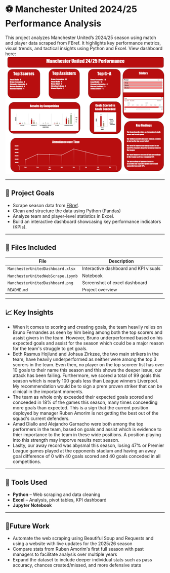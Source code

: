 # ⚽ Manchester United 2024/25 Performance Analysis

This project analyzes Manchester United’s 2024/25 season using match and player data scraped from FBref. It highlights key performance metrics, visual trends, and tactical insights using Python and Excel. View dashboard here:![Dashboard Image](ManchesterUnitedDashboard.png)

---

## 📌 Project Goals

- Scrape season data from [FBref](https://fbref.com).
- Clean and structure the data using Python (Pandas)
- Analyze team and player-level statistics in Excel.
- Build an interactive dashboard showcasing key performance indicators (KPIs).

---

## 📂 Files Included

| File | Description |
|------|-------------|
| `ManchesterUnitedDashboard.xlsx` | Interactive dashboard and KPI visuals |
| `ManchesterUnitedWebScrape.ipynb` | Notebook |
| `ManchesterUnitedDashboard.png` | Screenshot of excel dashboard |
| `README.md` | Project overview|

---

## 📈 Key Insights

- When it comes to scoring and creating goals, the team heavily relies on Bruno Fernandes as seen by him being among both the top scorers and assist givers in the team. However, Bruno underperformed based on his expected goals and assist for the season which could be a major reason for the team's struggle to get goals.
- Both Rasmus Hojlund and Johsua Zirkzee, the two main strikers in the team, have heavily underperformed as neither were among the top 3 scorers in the team. Even then, no player on the top scoreer list has over 10 goals to their name this season and this shows the deeper issue, our attack has been failing. Furthermore, we scored a total of 99 goals this season which is nearly 100 goals less than League winners Liverpool. My recommendation would be to sign a prem proven striker that can be clinical in the important moments.
- The team as whole only exceeded their expected goals scored and conceeded in 18% of the games this season, many times conceeding more goals than expected. This is a sign that the current position deployed by manager Ruben Amorim is not getting the best out of the squad's current defenders.
- Amad Diallo and Alejandro Garnacho were both among the top performers in the team, based on goals and assist which is evidence to thier importance to the team in these wide positions. A position playing into this strength may imporve results next season.
- Laslty, our away record was abysmal this season, losing 47% or Premier League games played at the opponents stadium and having an away goal difference of 0 with 40 goals scored and 40 goals conceded in all competitions. 

---

## 🚀 Tools Used

- **Python** – Web scraping and data cleaning
- **Excel** – Analysis, pivot tables, KPI dashboard
- **Jupyter Notebook**

---

## 🔮Future Work

- Automate the web scraping using Beautiful Soup and Requests and using a website with live updates for the 2025/26 season
- Compare stats from Ruben Amorim's first full season with past managers to facilitate analysis over multiple years
- Expand the dataset to include deeper individual stats such as pass accuracy, chances created/missed, and more defensive stats
